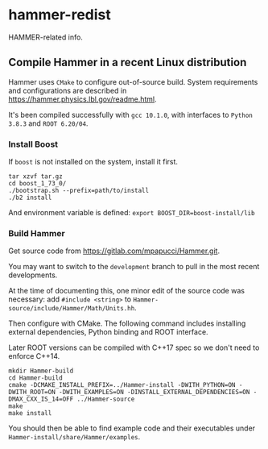 # hammer-redist
HAMMER-related info.

## Compile Hammer in a recent Linux distribution
Hammer uses `CMake` to configure out-of-source build. System requirements and
configurations are described in https://hammer.physics.lbl.gov/readme.html.

It's been compiled successfully with `gcc 10.1.0`, with interfaces to `Python 3.8.3` and `ROOT 6.20/04`.


### Install Boost
If `boost` is not installed on the system, install it first.

```
tar xzvf tar.gz
cd boost_1_73_0/
./bootstrap.sh --prefix=path/to/install
./b2 install
```

And environment variable is defined:
`export BOOST_DIR=boost-install/lib`


### Build Hammer
Get source code from https://gitlab.com/mpapucci/Hammer.git.

You may want to switch to the `development` branch to pull in the most recent
developments.

At the time of documenting this, one minor edit of the source code was necessary:
add `#include <string>` to `Hammer-source/include/Hammer/Math/Units.hh`.

Then configure with CMake. The following command includes installing external
dependencies, Python binding and ROOT interface.

Later ROOT versions can be compiled with C++17 spec so we don't need to enforce
C++14.

```
mkdir Hammer-build
cd Hammer-build
cmake -DCMAKE_INSTALL_PREFIX=../Hammer-install -DWITH_PYTHON=ON -DWITH_ROOT=ON -DWITH_EXAMPLES=ON -DINSTALL_EXTERNAL_DEPENDENCIES=ON -DMAX_CXX_IS_14=OFF ../Hammer-source
make
make install
```

You should then be able to find example code and their executables under
`Hammer-install/share/Hammer/examples`.
